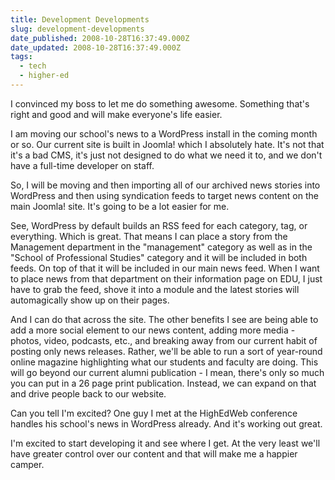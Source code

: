 ```yaml
---
title: Development Developments
slug: development-developments
date_published: 2008-10-28T16:37:49.000Z
date_updated: 2008-10-28T16:37:49.000Z
tags:
  - tech
  - higher-ed
---
```


I convinced my boss to let me do something awesome. Something that's right and good and will make everyone's life easier.

I am moving our school's news to a WordPress install in the coming month or so. Our current site is built in Joomla! which I absolutely hate. It's not that it's a bad CMS, it's just not designed to do what we need it to, and we don't have a full-time developer on staff.

So, I will be moving and then importing all of our archived news stories into WordPress and then using syndication feeds to target news content on the main Joomla! site. It's going to be a lot easier for me.

See, WordPress by default builds an RSS feed for each category, tag, or everything. Which is great. That means I can place a story from the Management department in the "management" category as well as in the "School of Professional Studies" category and it will be included in both feeds. On top of that it will be included in our main news feed. When I want to place news from that department on their information page on EDU, I just have to grab the feed, shove it into a module and the latest stories will automagically show up on their pages.

And I can do that across the site. The other benefits I see are being able to add a more social element to our news content, adding more media - photos, video, podcasts, etc., and breaking away from our current habit of posting only news releases. Rather, we'll be able to run a sort of year-round online magazine highlighting what our students and faculty are doing. This will go beyond our current alumni publication - I mean, there's only so much you can put in a 26 page print publication. Instead, we can expand on that and drive people back to our website.

Can you tell I'm excited? One guy I met at the HighEdWeb conference handles his school's news in WordPress already. And it's working out great.

I'm excited to start developing it and see where I get. At the very least we'll have greater control over our content and that will make me a happier camper.

